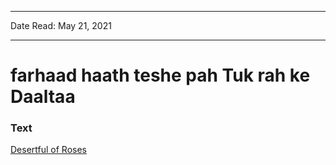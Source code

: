 
---

Date Read: May 21, 2021

---


# farhaad haath teshe pah Tuk rah ke Daaltaa


### Text

[Desertful of Roses](http://www.columbia.edu/itc/mealac/pritchett/00garden/00c/0019/index_0019.html)

